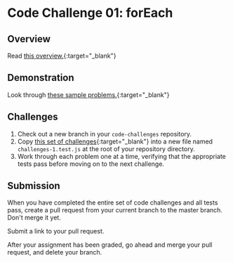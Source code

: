 # Code Challenge 01: forEach

## Overview

Read [this overview.](./README.md){:target="_blank"}

## Demonstration

Look through [these sample problems.](./demo.js){:target="_blank"}

## Challenges

1. Check out a new branch in your `code-challenges` repository.
1. Copy [this set of challenges](challenges.test.js){:target="_blank"} into a new file named `challenges-1.test.js` at the root of your repository directory. 
1. Work through each problem one at a time, verifying that the appropriate tests pass before moving on to the next challenge.

## Submission

When you have completed the entire set of code challenges and all tests pass, create a pull request from your current branch to the master branch. Don't merge it yet. 

Submit a link to your pull request. 

After your assignment has been graded, go ahead and merge your pull request, and delete your branch. 
